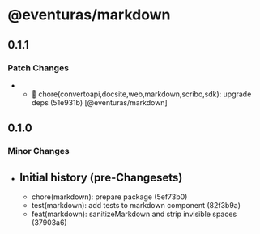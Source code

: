 # @eventuras/markdown

## 0.1.1

### Patch Changes

- - 🧹 chore(convertoapi,docsite,web,markdown,scribo,sdk): upgrade deps (51e931b) [@eventuras/markdown]

## 0.1.0

### Minor Changes

- ## Initial history (pre-Changesets)
  - chore(markdown): prepare package (5ef73b0)
  - test(markdown): add tests to markdown component (82f3b9a)
  - feat(markdown): sanitizeMarkdown and strip invisible spaces (37903a6)

